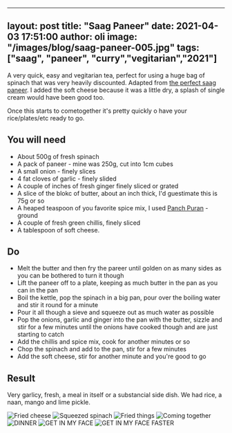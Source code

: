 
---
layout: post
title:  "Saag Paneer"
date:   2021-04-03 17:51:00
author: oli
image: "/images/blog/saag-paneer-005.jpg"
tags: ["saag", "paneer", "curry","vegitarian","2021"]
---

A very quick, easy and vegitarian tea, perfect for using a huge bag of spinach that was very heavily discounted.  Adapted from [the perfect               saag paneer](https://www.theguardian.com/lifeandstyle/wordofmouth/2014/jun/26/how-make-perfect-saag-paneer-vegetarian-indian).  I added the soft cheese because it was a little dry, a splash of single cream would have been good too.

Once this starts to cometogether it's pretty quickly o have your rice/plates/etc ready to go.


## You will need

* About 500g of fresh spinach
* A pack of paneer - mine was 250g, cut into 1cm cubes
* A small onion - finely slices
* 4 fat cloves of garlic - finely slided
* A couple of inches of fresh ginger finely sliced or grated
* A slice of the blokc of butter, about an inch thick, I'd guestimate this is 75g or so
* A heaped teaspoon of you favorite spice mix, I used [Panch Puran](https://www.amazon.co.uk/Seasoned-Pioneers-Phoran-Indian-Spices/dp/B00BXC6PMQ?dchild=1&keywords=Panch+Puran&qid=1617131485&sr=8-15&linkCode=ll1&tag=hhkudac-21&linkId=83cdc06bd27d938910caabe02ee01f23&language=en_GB&ref_=as_li_ss_tl) - ground
* A couple of fresh green chillis, finely sliced
* A tablespoon of soft cheese.


## Do

* Melt the butter and then fry the pareer until golden on as many sides as you can be bothered to turn it though
* Lift the paneer off to a plate, keeping as much butter in the pan as you can in the pan
* Boil the kettle, pop the spinach in a big pan, pour over the boiling water and stir it round for a minute
* Pour it all though a sieve and squeeze out as much water as possible
* Pop the onions, garlic and ginger into the pan with the butter, sizzle and stir for a few minutes until the onions have cooked though and are just starting to catch
* Add the chillis and spice mix, cook for another minutes or so
* Chop the spinach and add to the pan, stir for a few minutes  
* Add the soft cheese, stir for another minute and you're good to go 

## Result

Very garlicy, fresh, a meal in itself or a substancial side dish.  We had rice, a naan, mango and lime pickle.


![Fried cheese](/images/blog/saag-paneer-001.jpg)
![Squeezed spinach](/images/blog/saag-paneer-002.jpg)
![Fried things](/images/blog/saag-paneer-003.jpg)
![Coming together](/images/blog/saag-paneer-004.jpg)
![DINNER](/images/blog/saag-paneer-005.jpg)
![GET IN MY FACE](/images/blog/saag-paneer-006.jpg)
![GET IN MY FACE FASTER](/images/blog/saag-paneer-007.jpg)


